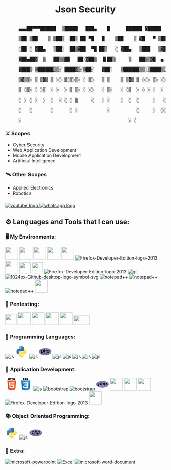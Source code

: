 # <h1 align="center">Json Security</h1>

<pre class="rounded p-4 bg-slate-800 text-slate-400 text-sm">     
     ▄▄▄██▀▀▀██████  ▒█████   ███▄    █      ██████ ▓█████  ▄████▄   █    ██  ██▀███   ██▓▄▄▄█████▓▓██   ██▓<br>     
     ▒██ ▒██    ▒ ▒██▒  ██▒ ██ ▀█   █    ▒██    ▒ ▓█   ▀ ▒██▀ ▀█   ██  ▓██▒▓██ ▒ ██▒▓██▒▓  ██▒ ▓▒ ▒██  ██▒<br>     
     ░██ ░ ▓██▄   ▒██░  ██▒▓██  ▀█ ██▒   ░ ▓██▄   ▒███   ▒▓█    ▄ ▓██  ▒██░▓██ ░▄█ ▒▒██▒▒ ▓██░ ▒░  ▒██ ██░<br>     
     ▓██▄██▓  ▒   ██▒▒██   ██░▓██▒  ▐▌██▒     ▒   ██▒▒▓█  ▄ ▒▓▓▄ ▄██▒▓▓█  ░██░▒██▀▀█▄  ░██░░ ▓██▓ ░   ░ ▐██▓░<br>     
     ▓███▒ ▒██████▒▒░ ████▓▒░▒██░   ▓██░   ▒██████▒▒░▒████▒▒ ▓███▀ ░▒▒█████▓ ░██▓ ▒██▒░██░  ▒██▒ ░   ░ ██▒▓░<br>     
     ▒▓▒▒░ ▒ ▒▓▒ ▒ ░░ ▒░▒░▒░ ░ ▒░   ▒ ▒    ▒ ▒▓▒ ▒ ░░░ ▒░ ░░ ░▒ ▒  ░░▒▓▒ ▒ ▒ ░ ▒▓ ░▒▓░░▓    ▒ ░░      ██▒▒▒ <br>     
     ▒ ░▒░ ░ ░▒  ░ ░  ░ ▒ ▒░ ░ ░░   ░ ▒░   ░ ░▒  ░ ░ ░ ░  ░  ░  ▒   ░░▒░ ░ ░   ░▒ ░ ▒░ ▒ ░    ░     ▓██ ░▒░ <br>     
     ░ ░ ░ ░  ░  ░  ░ ░ ░ ▒     ░   ░ ░    ░  ░  ░     ░   ░         ░░░ ░ ░   ░░   ░  ▒ ░  ░       ▒ ▒ ░░  <br>     
     ░   ░       ░      ░ ░           ░          ░     ░  ░░ ░         ░        ░      ░            ░ ░     <br>     
     ░                                        ░ ░     </pre>


<!-------------------------------------------------------------->
<h3 align="left">⚔️ Scopes</h3>
<ul>
  <li>Cyber Security</li>
  <li>Web Application Development</li>
  <li>Mobile Application Development</li>
  <li>Artificial Intelligence</li>
</ul>
<h3 align="left">🛰️ Other Scopes</h3>
<ul>
  <li>Applied Electronics</li>
  <li>Robotics</li>
</ul>

###

<div align="left">
  <a href="www.youtube.com/@JsonSecurity">
    <img src="https://img.shields.io/static/v1?message=Youtube&logo=youtube&label=&color=FF0000&logoColor=white&labelColor=&style=for-the-badge" height="35" alt="youtube logo"  />
  </a>
  <a href="https://whatsapp.com/channel/0029Va6qCz35kg78isPUyb0x">
    <img src="https://img.shields.io/static/v1?message=Whatsapp&logo=whatsapp&label=&color=00bd9d&logoColor=white&labelColor=&style=for-the-badge" height="35" alt="whatsapp logo"  />
  </a> 
</div>

###

<!-------------------------------------------------------------->
<h2 align="left">⚙️ Languages and Tools that I can use:</h2>
<!-------------------------------------------------------------->

<h3 align="left">🖥️ My Environments:</h3>

<div>
  <img src="https://seeklogo.com/images/K/kali-linux-logo-AED181186E-seeklogo.com.png" width="40px" height="40px" border="0" decora/>
  <img src="https://styles.redditmedia.com/t5_3jxys/styles/communityIcon_z9jsfziqpdac1.jpg?format=pjpg&s=4ded88935752780a668f7d11d20062d99c780ba9" width="40px" height="40px" border="0" decora/>
  <img src="https://upload.wikimedia.org/wikipedia/commons/d/d5/Virtualbox_logo.png" width="40px" height="40px" border="0" decora/>
  <img width="40px" height="40px" src="https://www.sublimehq.com/images/sublime_text.png" border="0"/>
  <img width="40px" height="40px" src="https://static-00.iconduck.com/assets.00/visual-studio-code-icon-2048x2026-9ua8vqiy.png" border="0"/>
  <img src="https://upload.wikimedia.org/wikipedia/commons/thumb/c/c1/Android_Studio_icon_%282023%29.svg/480px-Android_Studio_icon_%282023%29.svg.png" alt="Firefox-Developer-Edition-logo-2013" height="40" width="40" border="0">
  <img  width="40px" height="40px" src="https://avatars.githubusercontent.com/u/33467679"/>
  <img  width="35px" height="35px" src="https://cdn.iconscout.com/icon/free/png-256/free-kaggle-3521526-2945029.png"/>
  <img  width="35px" height="35px" src="https://avatars.githubusercontent.com/u/15658638"/>
  <img src="https://i.ibb.co/NrCpW5N/Firefox-Developer-Edition-logo-2013.png" alt="Firefox-Developer-Edition-logo-2013" height="40" width="40" border="0">
  <img src="https://www.vectorlogo.zone/logos/git-scm/git-scm-icon.svg" alt="git" width="40" height="40"/> 
  <img src="https://i.ibb.co/7KZpZkL/1024px-Github-desktop-logo-symbol-svg.png" height="40" width="40" alt="1024px-Github-desktop-logo-symbol-svg" border="0">
  <img src="https://www.arduino.cc/wiki/370832ed4114dd35d498f2f449b4781e/arduino.svg" width="auto" height="40px" alt="notepad++" border="0">
  <img src="https://cdn.freebiesupply.com/logos/thumbs/2x/raspberry-pi-logo.png" width="auto" height="40px" alt="notepad++" border="0">
  <img src="https://upload.wikimedia.org/wikipedia/commons/thumb/5/57/Geogebra.svg/150px-Geogebra.svg.png" width="auto" height="40px" alt="notepad++" border="0">
  <img  width="40px" height="40px" src="https://www.latex-project.org/about/logos/latex-project-logo_288x288.svg"/>
</div>
<!-------------------------------------------------------------->
<h3 align="left">🎣 Pentesting:</h3>
<div>
  <img width="35px" height="35px" src="https://miro.medium.com/v2/resize:fit:720/format:webp/1*KMYIE0A-u-DhaMm9N2ImlA.png"/>
  <img width="40px" height="40px" src="https://avatars.githubusercontent.com/u/31746234?s=200&v=4"/>
  <img width="40px" height="40px" src="https://styles.redditmedia.com/t5_3ielc/styles/communityIcon_3bj2qe3pois31.png"/>
  <img width="40px" height="40px" src="https://asset.brandfetch.io/idHnSFcYKj/idj4y8Dz-_.png"/>
  <img width="40px" height="40px" src="https://www.exploit-db.com/images/spider-white.png"/>
  <img src="https://upload.wikimedia.org/wikipedia/commons/e/ea/Docker_%28container_engine%29_logo_%28cropped%29.png" width="50" height="30"/> 
</div>
<!-------------------------------------------------------------->
<h3 align="left">🦖 Programming Languages:</h3>
<div>
  <img src="https://runcode-app-public.s3.amazonaws.com/images/bash-shell-script-online-editor-compiler.original.png" alt="js" width="40" height="40"/> 
  <img src="https://raw.githubusercontent.com/devicons/devicon/master/icons/python/python-original.svg" alt="python" width="40" height="40"/>
  <img src="https://avatars.githubusercontent.com/u/1609975" alt="js" width="40" height="40"/> 
  <img src="https://raw.githubusercontent.com/devicons/devicon/master/icons/php/php-original.svg" alt="php" width="40" height="40"/> 
  <img src="https://seeklogo.com/images/J/javascript-logo-8892AEFCAC-seeklogo.com.png" alt="js" width="31" height="31"/> 
  <img src="https://brandslogos.com/wp-content/uploads/images/large/java-logo-1.png" alt="js" width="40" height="40"/> 
  <img src="https://upload.wikimedia.org/wikipedia/commons/1/19/C_Logo.png" alt="js" width="40" height="40"/> 
  <img src="https://upload.wikimedia.org/wikipedia/commons/3/32/C%2B%2B_logo.png" alt="js" width="40" height="40"/> 
  <img src="https://upload.wikimedia.org/wikipedia/commons/thumb/c/cf/Lua-Logo.svg/600px-Lua-Logo.svg.png?20150107024942" alt="js" width="40" height="40"/> 
</DIV>
<!-------------------------------------------------------------->
<h3 align="left">🧱 Application Development:</h3>
<div>
          <img src="https://raw.githubusercontent.com/devicons/devicon/master/icons/html5/html5-original-wordmark.svg" alt="html5" width="40" height="40"/>
          <img src="https://raw.githubusercontent.com/devicons/devicon/master/icons/css3/css3-original-wordmark.svg" alt="css3" width="40" height="40"/>
          <img src="https://seeklogo.com/images/J/javascript-logo-8892AEFCAC-seeklogo.com.png" alt="js" width="31" height="31"/>
          <img src="https://getbootstrap.com/docs/5.3/assets/brand/bootstrap-logo-shadow.png" alt="bootstrap" width="50" height="40"/>
          <img src="https://seeklogo.com/images/J/jquery-logo-CFE6ECE363-seeklogo.com.png" alt="bootstrap" width="35" height="35"/>
          <img src="https://raw.githubusercontent.com/devicons/devicon/master/icons/php/php-original.svg" alt="php" width="40" height="40"/>
          <img src="https://cdn.icon-icons.com/icons2/1381/PNG/512/mysqlworkbench_93532.png" width="40" height="40"/>
          <img src="https://www.geekandjob.com/uploads/wiki/43b8c92d2a8fcd2a95ae6bf30c18494dae92467a.png" width="40" height="40"/>
          <img src="https://static-00.iconduck.com/assets.00/mariadb-icon-512x340-txozryr2.png" width="40" height="40"/>
          <img src="https://avatars.githubusercontent.com/u/14101776" alt="Firefox-Developer-Edition-logo-2013" height="40" width="40" border="0">
          <img src="https://flet.dev/img/logo.svg" height="40" width="40" border="0">
</div>
<!-------------------------------------------------------------->
<h3 align="left">📚 Object Oriented Programming:</h3>
<div>
  <img src="https://raw.githubusercontent.com/devicons/devicon/master/icons/python/python-original.svg" alt="python" width="40" height="40"/>
  <img src="https://brandslogos.com/wp-content/uploads/images/large/java-logo-1.png" alt="js" width="40" height="40"/> 
  <img src="https://raw.githubusercontent.com/devicons/devicon/master/icons/php/php-original.svg" alt="php" width="40" height="40"/> 
</div>
<!-------------------------------------------------------------->
<h3>📓 Extra:</h3>
<div>
  <img src="https://i.ibb.co/hWbmstm/pngwing-com.png" alt="microsoft-powerpoint" width="auto" height="40" border="0">
  <img src="https://i.ibb.co/P9qktLw/pngwing-com-1.png" width="auto" height="40" alt="Excel" border="0">
  <img src="https://i.ibb.co/1vHDj4d/pngwing-com-2.png" width="auto" height="40" alt="microsoft-word-document" border="0">
</div>

